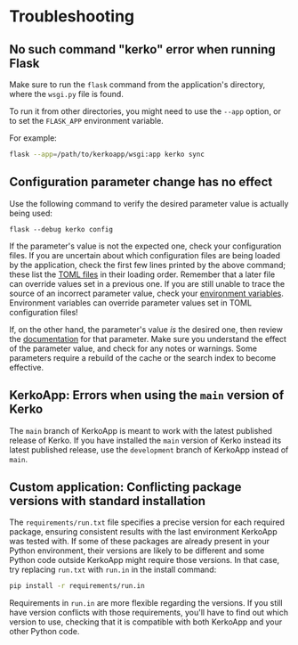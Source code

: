 # Troubleshooting

## No such command "kerko" error when running Flask

Make sure to run the `flask` command from the application's directory, where the
`wsgi.py` file is found.

To run it from other directories, you might need to use the `--app` option, or
to set the `FLASK_APP` environment variable.

For example:

```bash
flask --app=/path/to/kerkoapp/wsgi:app kerko sync
```


## Configuration parameter change has no effect

Use the following command to verify the desired parameter value is actually
being used:

```
flask --debug kerko config
```

If the parameter's value is not the expected one, check your configuration
files. If you are uncertain about which configuration files are being loaded by
the application, check the first few lines printed by the above command; these
list the [TOML files] in their loading order. Remember that a later file can
override values set in a previous one. If you are still unable to trace the
source of an incorrect parameter value, check your [environment variables].
Environment variables can override parameter values set in TOML configuration
files!

If, on the other hand, the parameter's value *is* the desired one, then review
the [documentation](config-params.md) for that parameter. Make sure you
understand the effect of the parameter value, and check for any notes or
warnings. Some parameters require a rebuild of the cache or the search index to
become effective.


## KerkoApp: Errors when using the `main` version of Kerko

The `main` branch of KerkoApp is meant to work with the latest published release
of Kerko. If you have installed the `main` version of Kerko instead its latest
published release, use the `development` branch of KerkoApp instead of `main`.


## Custom application: Conflicting package versions with standard installation

The `requirements/run.txt` file specifies a precise version for each required
package, ensuring consistent results with the last environment KerkoApp was
tested with. If some of these packages are already present in your Python
environment, their versions are likely to be different and some Python code
outside KerkoApp might require those versions. In that case, try replacing
`run.txt` with `run.in` in the install command:

```bash
pip install -r requirements/run.in
```

Requirements in `run.in` are more flexible regarding the versions. If you still
have version conflicts with those requirements, you'll have to find out which
version to use, checking that it is compatible with both KerkoApp and your other
Python code.


[environment variables]: config-basics.md#environment-variables
[TOML files]: config-basics.md#toml-files
